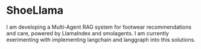 # ShoeLlama

 I am developing a Multi-Agent RAG system for footwear recommendations and care, powered by LlamaIndex and smolagents. I am currently exerimenting with implementing langchain and langgraph into this solutions.